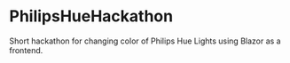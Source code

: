 # PhilipsHueHackathon
Short hackathon for changing color of Philips Hue Lights using Blazor as a frontend.
